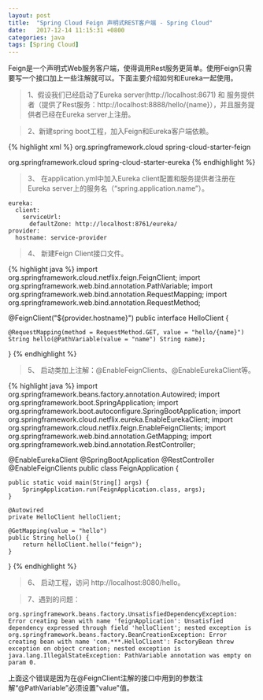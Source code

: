 ```yaml
---
layout: post
title:  "Spring Cloud Feign 声明式REST客户端 - Spring Cloud"
date:   2017-12-14 11:15:31 +0800
categories: java
tags: [Spring Cloud]
---
```


Feign是一个声明式Web服务客户端，使得调用Rest服务更简单。使用Feign只需要写一个接口加上一些注解就可以。下面主要介绍如何和Eureka一起使用。

> 1、假设我们已经启动了Eureka server(http://localhost:8671) 和 服务提供者（提供了Rest服务：http://localhost:8888/hello/{name}），并且服务提供者已经在Eureka server上注册。

> 2、新建spring boot工程，加入Feign和Eureka客户端依赖。

{% highlight xml %}
<dependency>
    <groupId>org.springframework.cloud</groupId>
    <artifactId>spring-cloud-starter-feign</artifactId>
</dependency>

<dependency>
    <groupId>org.springframework.cloud</groupId>
    <artifactId>spring-cloud-starter-eureka</artifactId>
</dependency>
{% endhighlight %}

> 3、 在application.yml中加入Eureka client配置和服务提供者注册在Eureka server上的服务名（“spring.application.name”）。

```
eureka:
  client:
    serviceUrl:
      defaultZone: http://localhost:8761/eureka/
provider:
  hostname: service-provider
```

> 4、 新建Feign Client接口文件。

{% highlight java %}
import org.springframework.cloud.netflix.feign.FeignClient;
import org.springframework.web.bind.annotation.PathVariable;
import org.springframework.web.bind.annotation.RequestMapping;
import org.springframework.web.bind.annotation.RequestMethod;

@FeignClient("${provider.hostname}")
public interface HelloClient {

    @RequestMapping(method = RequestMethod.GET, value = "hello/{name}")
    String hello(@PathVariable(value = "name") String name);

}
{% endhighlight %}

> 5、 启动类加上注解：@EnableFeignClients、@EnableEurekaClient等。

{% highlight java %}
import org.springframework.beans.factory.annotation.Autowired;
import org.springframework.boot.SpringApplication;
import org.springframework.boot.autoconfigure.SpringBootApplication;
import org.springframework.cloud.netflix.eureka.EnableEurekaClient;
import org.springframework.cloud.netflix.feign.EnableFeignClients;
import org.springframework.web.bind.annotation.GetMapping;
import org.springframework.web.bind.annotation.RestController;

@EnableEurekaClient
@SpringBootApplication
@RestController
@EnableFeignClients
public class FeignApplication {

    public static void main(String[] args) {
        SpringApplication.run(FeignApplication.class, args);
    }

    @Autowired
    private HelloClient helloClient;

    @GetMapping(value = "hello")
    public String hello() {
        return helloClient.hello("feign");
    }
}
{% endhighlight %}

> 6、 启动工程，访问 http://localhost:8080/hello。

> 7、遇到的问题：

```
org.springframework.beans.factory.UnsatisfiedDependencyException: Error creating bean with name 'feignApplication': Unsatisfied dependency expressed through field 'helloClient'; nested exception is org.springframework.beans.factory.BeanCreationException: Error creating bean with name 'com.***.HelloClient': FactoryBean threw exception on object creation; nested exception is java.lang.IllegalStateException: PathVariable annotation was empty on param 0.
```

上面这个错误是因为在@FeignClient注解的接口中用到的参数注解“@PathVariable”必须设置"value"值。